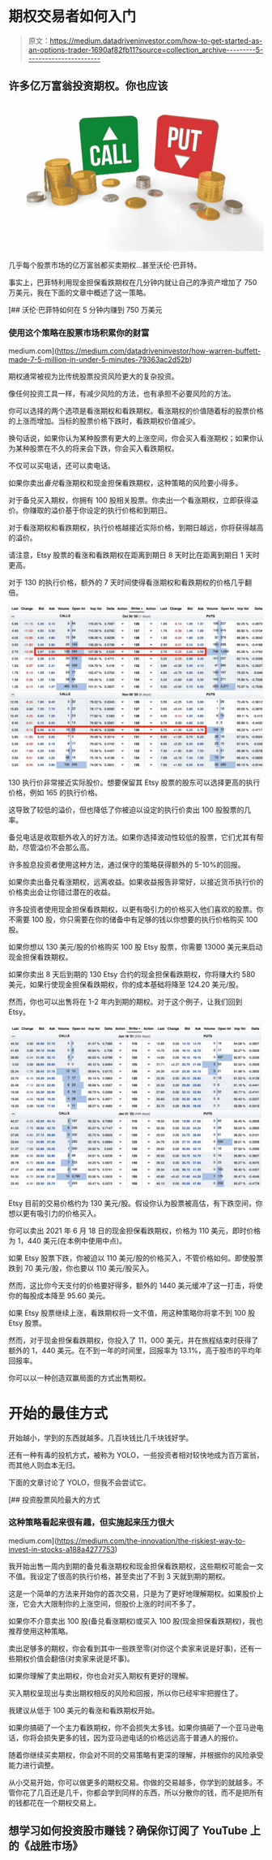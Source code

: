 # 期权交易者如何入门

> 原文：<https://medium.datadriveninvestor.com/how-to-get-started-as-an-options-trader-1690af82fb11?source=collection_archive---------5----------------------->

## 许多亿万富翁投资期权。你也应该

![](img/ebd03b21e62f3574c31f886cf8d8abb8.png)

几乎每个股票市场的亿万富翁都买卖期权…甚至沃伦·巴菲特。

事实上，巴菲特利用现金担保看跌期权在几分钟内就让自己的净资产增加了 750 万美元，我在下面的文章中概述了这一策略。

[](https://medium.com/datadriveninvestor/how-warren-buffett-made-7-5-million-in-under-5-minutes-79363ac2d52b) [## 沃伦·巴菲特如何在 5 分钟内赚到 750 万美元

### 使用这个策略在股票市场积累你的财富

medium.com](https://medium.com/datadriveninvestor/how-warren-buffett-made-7-5-million-in-under-5-minutes-79363ac2d52b) 

期权通常被视为比传统股票投资风险更大的复杂投资。

像任何投资工具一样，有减少风险的方法，也有承担不必要风险的方法。

你可以选择的两个选项是看涨期权和看跌期权。看涨期权的价值随着标的股票价格的上涨而增加。当标的股票价格下跌时，看跌期权价值减少。

换句话说，如果你认为某种股票有更大的上涨空间，你会买入看涨期权；如果你认为某种股票在不久的将来会下跌，你会买入看跌期权。

不仅可以买电话，还可以卖电话。

如果你卖出*备兑*看涨期权和现金担保看跌期权，这种策略的风险要小得多。

对于备兑买入期权，你拥有 100 股相关股票。你卖出一个看涨期权，立即获得溢价。你赚取的溢价基于你设定的执行价格和到期日。

对于看涨期权和看跌期权，执行价格越接近实际价格，到期日越远，你将获得越高的溢价。

请注意，Etsy 股票的看涨和看跌期权在距离到期日 8 天时比在距离到期日 1 天时更高。

对于 130 的执行价格，额外的 7 天时间使得看涨期权和看跌期权的价格几乎翻倍。

![](img/ad6d2b08cd7e151410e1d2250bbfcf53.png)

130 执行价非常接近实际股价。想要保留其 Etsy 股票的股东可以选择更高的执行价格，例如 165 的执行价格。

这导致了较低的溢价，但也降低了你被迫以设定的执行价卖出 100 股股票的几率。

备兑电话是收取额外收入的好方法。如果你选择波动性较低的股票，它们尤其有帮助，尽管溢价不会那么高。

许多股息投资者使用这种方法，通过保守的策略获得额外的 5-10%的回报。

如果你卖出备兑看涨期权，远离收益。如果收益报告非常好，以接近货币执行价的价格卖出会让你错过潜在的收益。

许多投资者使用现金担保看跌期权，以更有吸引力的价格买入他们喜欢的股票。你不需要 100 股，你只需要在你的储备中有足够的钱以你想要的执行价格购买 100 股。

如果你想以 130 美元/股的价格购买 100 股 Etsy 股票，你需要 13000 美元来启动现金担保看跌期权。

如果你卖出 8 天后到期的 130 Etsy 合约的现金担保看跌期权，你将赚大约 580 美元，如果行使现金担保看跌期权，你的成本基础将降至 124.20 美元/股。

然而，你也可以出售将在 1-2 年内到期的期权。对于这个例子，让我们回到 Etsy。

![](img/11a98ab9973118f13cd75dfa1c63b592.png)

Etsy 目前的交易价格约为 130 美元/股。假设你认为股票被高估，有下跌空间，你想以更有吸引力的价格买入。

你可以卖出 2021 年 6 月 18 日的现金担保看跌期权，价格为 110 美元，即时价格为 1，440 美元(在本例中使用中点)。

如果 Etsy 股票下跌，你被迫以 110 美元/股的价格买入，不管价格如何。即使股票跌到 70 美元/股，你也要以 110 美元/股买入。

然而，这比你今天支付的价格要好得多，额外的 1440 美元缓冲了这一打击，将使你的每股成本降至 95.60 美元。

如果 Etsy 股票继续上涨，看跌期权将一文不值，用这种策略你将拿不到 100 股 Etsy 股票。

然而，对于现金担保看跌期权，你投入了 11，000 美元，并在旅程结束时获得了额外的 1，440 美元。在不到一年的时间里，回报率为 13.1%，高于股市的平均年回报率。

你可以以一种创造双赢局面的方式出售期权。

# 开始的最佳方式

开始越小，学到的东西就越多。几百块钱比几千块钱好学。

还有一种有毒的投机方式，被称为 YOLO，一些投资者相对较快地成为百万富翁，而其他人则血本无归。

下面的文章讨论了 YOLO，但我不会尝试它。

[](https://medium.com/the-innovation/the-riskiest-way-to-invest-in-stocks-a188a4277753) [## 投资股票风险最大的方式

### 这种策略看起来很有趣，但实施起来压力很大

medium.com](https://medium.com/the-innovation/the-riskiest-way-to-invest-in-stocks-a188a4277753) 

我开始出售一周内到期的备兑看涨期权和现金担保看跌期权，这些期权可能会一文不值。我设定了很高的执行价格，甚至卖出了不到 3 天就到期的期权。

这是一个简单的方法来开始你的首次交易，只是为了更好地理解期权。如果股价上涨，它会大大限制你的上涨空间，但股价上涨的时间不多了。

如果你不介意卖出 100 股(备兑看涨期权)或买入 100 股(现金担保看跌期权)，我也推荐使用这种策略。

卖出足够多的期权，你会看到其中一些跌至零(对你这个卖家来说是好事)，还有一些期权价值会翻倍(对卖家来说是坏事)。

如果你理解了卖出期权，你也会对买入期权有更好的理解。

买入期权呈现出与卖出期权相反的风险和回报，所以你已经牢牢把握住了。

我建议从低于 100 美元的看涨和看跌期权开始。

如果你搞砸了一个主力看跌期权，你不会损失太多钱。如果你搞砸了一个亚马逊电话，你将会损失更多的钱，因为亚马逊电话的价格远远高于普通人的报价。

随着你继续买卖期权，你会对不同的交易策略有更深的理解，并根据你的风险承受能力进行调整。

从小交易开始，你可以做更多的期权交易。你做的交易越多，你学到的就越多。不管你花了几百还是几千，你都会学到同样的东西，所以分散你的钱，而不是把所有的钱都花在一个期权交易上。

## 想学习如何投资股市赚钱？确保你订阅了 YouTube 上的《战胜市场》